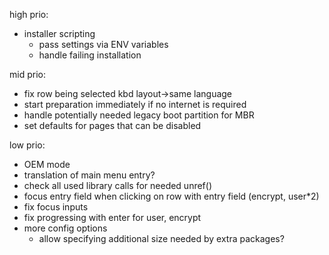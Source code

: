 high prio:

* installer scripting
    * pass settings via ENV variables
    * handle failing installation

mid prio:

* fix row being selected kbd layout->same language
* start preparation immediately if no internet is required
* handle potentially needed legacy boot partition for MBR
* set defaults for pages that can be disabled

low prio:

* OEM mode
* translation of main menu entry?
* check all used library calls for needed unref()
* focus entry field when clicking on row with entry field (encrypt, user*2)
* fix focus inputs
* fix progressing with enter for user, encrypt
* more config options
    * allow specifying additional size needed by extra packages?

